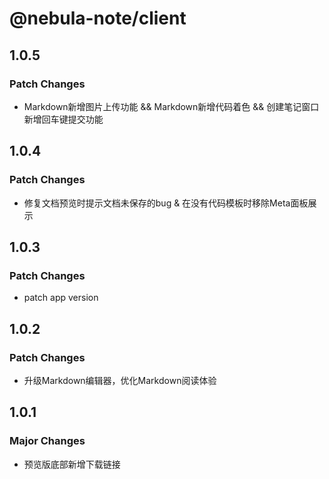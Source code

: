 # @nebula-note/client

## 1.0.5

### Patch Changes

- Markdown新增图片上传功能 && Markdown新增代码着色 && 创建笔记窗口新增回车键提交功能

## 1.0.4

### Patch Changes

- 修复文档预览时提示文档未保存的bug & 在没有代码模板时移除Meta面板展示

## 1.0.3

### Patch Changes

- patch app version

## 1.0.2

### Patch Changes

- 升级Markdown编辑器，优化Markdown阅读体验

## 1.0.1

### Major Changes

- 预览版底部新增下载链接
